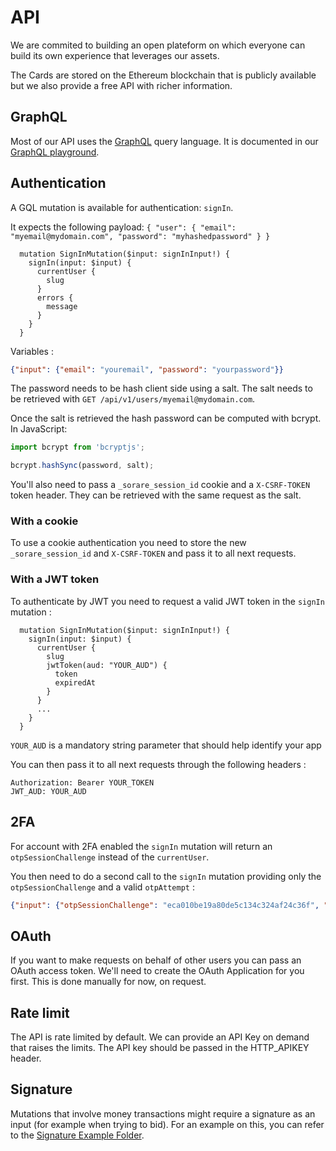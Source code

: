 # API

We are commited to building an open plateform on which everyone can build its own experience that leverages our assets.

The Cards are stored on the Ethereum blockchain that is publicly available but we also provide a free API with richer information.

## GraphQL

Most of our API uses the [GraphQL](https://graphql.org/) query language. It is documented in our [GraphQL playground](https://api.sorare.com/graphql/playground).

## Authentication

A GQL mutation is available for authentication: `signIn`.

It expects the following payload: `{ "user": { "email": "myemail@mydomain.com", "password": "myhashedpassword" } }`

```gql
  mutation SignInMutation($input: signInInput!) {
    signIn(input: $input) {
      currentUser {
        slug
      }
      errors {
        message
      }
    }
  }
```

Variables :
```json
{"input": {"email": "youremail", "password": "yourpassword"}}
```

The password needs to be hash client side using a salt. The salt needs to be retrieved with `GET /api/v1/users/myemail@mydomain.com`.

Once the salt is retrieved the hash password can be computed with bcrypt. In JavaScript:

```javascript
import bcrypt from 'bcryptjs';

bcrypt.hashSync(password, salt);
```

You'll also need to pass a `_sorare_session_id` cookie and a `X-CSRF-TOKEN` token header. They can be retrieved with the same request as the salt.


### With a cookie

To use a cookie authentication you need to store the new `_sorare_session_id` and `X-CSRF-TOKEN` and pass it to all next requests.


### With a JWT token

To authenticate by JWT you need to request a valid JWT token in the `signIn` mutation :

```gql
  mutation SignInMutation($input: signInInput!) {
    signIn(input: $input) {
      currentUser {
        slug
        jwtToken(aud: "YOUR_AUD") {
          token
          expiredAt
        }
      }
      ...
    }
  }
```

`YOUR_AUD` is a mandatory string parameter that should help identify your app

You can then pass it to all next requests through the following headers :

```
Authorization: Bearer YOUR_TOKEN
JWT_AUD: YOUR_AUD
```


## 2FA

For account with 2FA enabled the `signIn` mutation will return an `otpSessionChallenge` instead of the `currentUser`.

You then need to do a second call to the `signIn` mutation providing only the `otpSessionChallenge` and a valid `otpAttempt` :

```json
{"input": {"otpSessionChallenge": "eca010be19a80de5c134c324af24c36f", "otpAttempt": "788143"}}
```


## OAuth

If you want to make requests on behalf of other users you can pass an OAuth access token. We'll need to create the OAuth Application for you first. This is done manually for now, on request.

## Rate limit

The API is rate limited by default. We can provide an API Key on demand that raises the limits. The API key should be passed in the HTTP_APIKEY header.

## Signature 

Mutations that involve money transactions might require a signature as an input (for example when trying to bid). For an example on this, you can refer to the [Signature Example Folder](signature-example).

